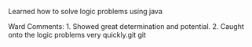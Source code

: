 Learned how to solve logic problems using java

Ward Comments: 1. Showed great determination and potential. 2. Caught onto the logic problems very quickly.git git 